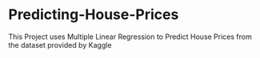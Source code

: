 # Predicting-House-Prices
This Project uses Multiple Linear Regression to Predict House Prices from the dataset provided by Kaggle
